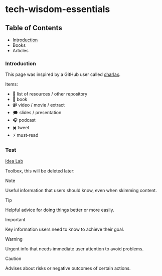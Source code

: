# tech-wisdom-essentials

## Table of Contents
+ [Introduction](https://github.com/Ardawen/tech-wisdom-essentials/blob/main/README.md#introduction)
+ Books
+ Articles

### Introduction
This page was inspired by a GitHub user called [charlax](https://github.com/charlax/engineering-management).

Items:
+ 📄 list of resources / other repository
+ 📗 book
+ 📹 video / movie / extract
+ 🗯️ slides / presentation
+ 🎧 podcast
+ ✖️ tweet
+ ⚡ must-read

### Test

[Idea Lab](https://twitter.com/waitbutwhy/status/1278035160454348800?lang=en)


Toolbox, this will be deleted later:
> [!NOTE]
> Useful information that users should know, even when skimming content.

> [!TIP]
> Helpful advice for doing things better or more easily.

> [!IMPORTANT]
> Key information users need to know to achieve their goal.

> [!WARNING]
> Urgent info that needs immediate user attention to avoid problems.

> [!CAUTION]
> Advises about risks or negative outcomes of certain actions.
